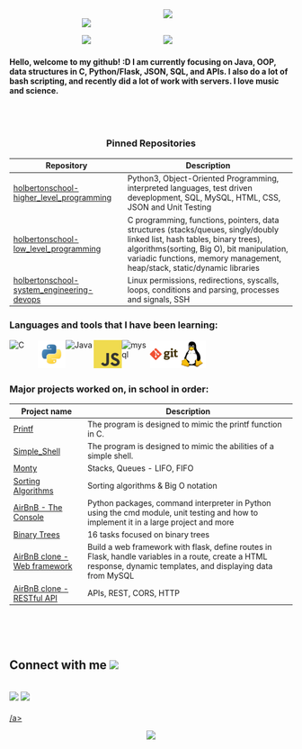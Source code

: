 <img align='right' src="https://media.giphy.com/media/PhE9yZiXP0tGgK3vcP/giphy.gif?cid=790b76118a01dbe4b73a29784733ef64636225393d816d7b&rid=giphy.gif&ct=s" width="230">

<p align="center">
 <img align='center' src="https://media.giphy.com/media/zKgyrMvWVUJu9SSHfB/giphy.gif?cid=790b76114ac591aeaeda09679f361e8179f636f0553aa8b1&rid=giphy.gif&ct=s" width="230">
  
<p align="center">
 <img align='right' src="https://media.giphy.com/media/TGXoYOYmVQ9v6M3g1q/giphy.gif?cid=790b7611f2102d61276fcc0b30df06ecad7d0b5ecb7d3a2f&rid=giphy.gif&ct=g" width="230">
 
<img src="https://readme-typing-svg.herokuapp.com?color=F7679E&lines=Passionate+learner+%26+programmer.;Problem+solver+%26+goal+setter.;Comedy%2C+anime%2C+video+games+%E2%99%A5%EF%B8%8F">
</p>
<h4>Hello, welcome to my github! :D I am currently focusing on Java, OOP, data structures in C, Python/Flask, JSON, SQL, and APIs. I also do a lot of bash scripting, and recently did a lot of work with servers. I love music and science. </h4>
<br><br>
<h3 align="center">Pinned Repositories</h3>

| Repository | Description |
| --- | --- |
| [ holbertonschool-higher_level_programming](https://github.com/cmdelcarmen/holbertonschool-higher_level_programming) | Python3, Object-Oriented Programming, interpreted languages, test driven deveplopment, SQL, MySQL, HTML, CSS, JSON and Unit Testing |
| [ holbertonschool-low_level_programming](https://github.com/cmdelcarmen/holbertonschool-low_level_programming) | C programming, functions, pointers, data structures (stacks/queues, singly/doubly linked list, hash tables, binary trees), algorithms(sorting, Big O), bit manipulation, variadic functions, memory management, heap/stack, static/dynamic libraries |
| [ holbertonschool-system_engineering-devops](https://github.com/cmdelcarmen/holberton-system_engineering-devops) | Linux permissions, redirections, syscalls, loops, conditions and parsing, processes and signals, SSH |

<h3>Languages and tools that I have been learning:</h3>

<a href="https://github.com/cmdelcarmen/">
  <img align="left" alt="C" width="50px" src="https://cdn.iconscout.com/icon/free/png-512/c-programming-569564.png" />
</a>
<a href="https://github.com/cmdelcarmen/">
  <img align="left" alt="Python" width="50px" src="https://raw.githubusercontent.com/github/explore/80688e429a7d4ef2fca1e82350fe8e3517d3494d/topics/python/python.png" />
</a>
<a href="https://github.com/cmdelcarmen/">
  <img align="left" alt="Java" width="50px" src="https://d3njjcbhbojbot.cloudfront.net/api/utilities/v1/imageproxy/https://coursera-course-photos.s3.amazonaws.com/0a/8cd7f1b14344618b75142593bc7af8/JavaCupLogo800x800.png?auto=format%2Ccompress&dpr=1" />
</a>
<a href="https://github.com/cmdelcarmen/">
  <img align="left" alt="JS" width="50px" src="https://raw.githubusercontent.com/github/explore/80688e429a7d4ef2fca1e82350fe8e3517d3494d/topics/javascript/javascript.png" />
</a>
<a href="https://github.com/cmdelcarmen/">
  <img align="left" alt="mysql" width="50px" height="50px" src="https://kinsta.com/fr/wp-content/uploads/sites/4/2019/04/logo-mysql-1.svg" />
</a>
<a href="https://github.com/cmdelcarmen/">
  <img align="left" alt="git" width="50px" height="50px" src="https://raw.githubusercontent.com/github/explore/80688e429a7d4ef2fca1e82350fe8e3517d3494d/topics/git/git.png" />
</a>
<a href="https://github.com/cmdelcarmen/">
  <img align="left" alt="linux" width="50px" src="https://raw.githubusercontent.com/github/explore/80688e429a7d4ef2fca1e82350fe8e3517d3494d/topics/linux/linux.png" />
</a>
<br><br>
<h3><br>Major projects worked on, in school in order:</h3> 
  
| Project name | Description |
| --- | --- |
|[Printf](https://github.com/cmdelcarmen/printf)| The program is designed to mimic the printf function in C.|
|[Simple_Shell](https://github.com/cmdelcarmen/simple_shell)| The program is designed to mimic the abilities of a simple shell. |
|[Monty](https://github.com/dhreyes/monty) | Stacks, Queues - LIFO, FIFO |
|[Sorting Algorithms](https://github.com/cmdelcarmen/sorting_algorithms)| Sorting algorithms & Big O notation |
|[AirBnB - The Console](https://github.com/cmdelcarmen/AirBnB_clone)| Python packages, command interpreter in Python using the cmd module, unit testing and how to implement it in a large project and more|
|[Binary Trees](https://github.com/cmdelcarmen/binary_trees)| 16 tasks focused on binary trees|
|[AirBnB clone - Web framework](https://github.com/cmdelcarmen/AirBnB_clone_v2)| Build a web framework with flask, define routes in Flask, handle variables in a route, create a HTML response, dynamic templates, and displaying data from MySQL|
|[AirBnB clone - RESTful API](https://github.com/cmdelcarmen/AirBnB_clone_v3)| APIs, REST, CORS, HTTP|

<br><br>
<br>

## Connect with me <img src="https://media.giphy.com/media/LnQjpWaON8nhr21vNW/giphy.gif" width="60">
<br>
<a href="https://www.linkedin.com/in/vedant-chainani/"><img src="https://img.shields.io/badge/LinkedIn-0077B5?style=for-the-badge&logo=linkedin&logoColor=white"></a>
<a href="mailto:delcarmencaroline@gmail.com"><img src="https://img.shields.io/badge/Gmail-D14836?style=for-the-badge&logo=gmail&logoColor=white"></a>

<br>
<h4></h4>
<a href="https://www.freecodecamp.org/cmdelcarmen" target="_blank"></a>
<a href="https://www.linkedin.com/in/caroline-delcarmen-8abb25205/n" target="_blank">/a> 
<a href="https://stackoverflow.com/users/15119783/caroline?tab=profile" target="_blank"></a> 
<a href="https://www.hackerrank.com/cmdelcarmen?hr_r=1" target="_blank"></a>

<p align="center">
<img src="https://readme-typing-svg.herokuapp.com?color=F7679E&lines=Thank+you+for+visiting!;Have+a+nice+day.">
</p>

